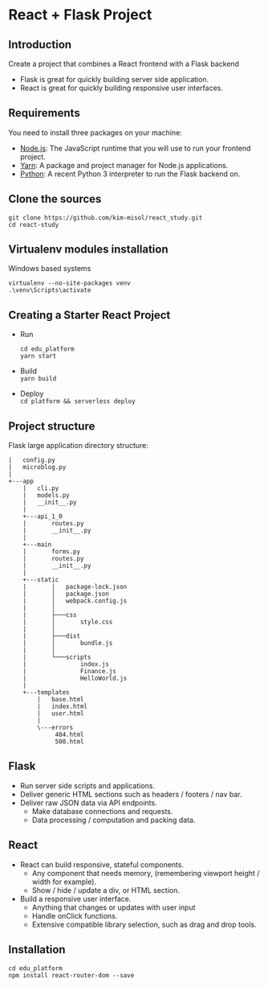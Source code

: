# React + Flask Project
## Introduction  
Create a project that combines a React frontend with a Flask backend  
- Flask is great for quickly building server side application.  
- React is great for quickly building responsive user interfaces.  

## Requirements

You need to install three packages on your machine:

- [Node.js](https://nodejs.org/en/): The JavaScript runtime that you will use to run your frontend project.
- [Yarn](https://yarnpkg.com/getting-started/install): A package and project manager for Node.js applications.
- [Python](https://www.python.org/downloads/): A recent Python 3 interpreter to run the Flask backend on.

## Clone the sources
```commandline
git clone https://github.com/kim-misol/react_study.git
cd react-study
```

## Virtualenv modules installation
Windows based systems
```commandline
virtualenv --no-site-packages venv
.\venv\Scripts\activate
```

## Creating a Starter React Project

- Run  
    ```commandline
    cd edu_platform 
    yarn start
    ```

- Build  
`yarn build`

- Deploy  
`cd platform && serverless deploy`

## Project structure
Flask large application directory structure:
```
|   config.py
|   microblog.py
|
+---app
    |   cli.py
    |   models.py
    |   __init__.py
    |
    +---api_1_0
    |       routes.py
    |       __init__.py
    |
    +---main
    |       forms.py
    |       routes.py
    |       __init__.py
    |
    +---static
    |       │   package-lock.json
    |       │   package.json
    |       │   webpack.config.js
    |       │
    |       ├───css
    |       │       style.css
    |       │
    |       ├───dist
    |       │       bundle.js
    |       │
    |       └───scripts
    |               index.js
    |               Finance.js
    |               HelloWorld.js
    |
    +---templates
        |   base.html
        |   index.html
        |   user.html
        |
        \---errors
             404.html
             500.html
```

## Flask
- Run server side scripts and applications.  
- Deliver generic HTML sections such as headers / footers / nav bar.
- Deliver raw JSON data via API endpoints.
    - Make database connections and requests.
    - Data processing / computation and packing data.
    
## React
- React can build responsive, stateful components.
    - Any component that needs memory, (remembering viewport height / width for example).
    - Show / hide / update a div, or HTML section.
- Build a responsive user interface.
    - Anything that changes or updates with user input
    - Handle onClick functions.
    - Extensive compatible library selection, such as drag and drop tools.
    
    
## Installation
```
cd edu_platform
npm install react-router-dom --save
```